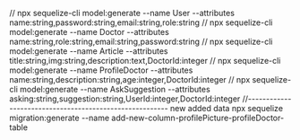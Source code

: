 // npx sequelize-cli model:generate --name User --attributes name:string,password:string,email:string,role:string
// npx sequelize-cli model:generate --name Doctor --attributes name:string,role:string,email:string,password:string
// npx sequelize-cli model:generate --name Article --attributes title:string,img:string,description:text,DoctorId:integer
// npx sequelize-cli model:generate --name ProfileDoctor --attributes name:string,description:string,age:integer,DoctorId:integer
// npx sequelize-cli model:generate --name AskSuggestion --attributes asking:string,suggestion:string,UserId:integer,DoctorId:integer
//--------------------------------------------------------
new added data
npx sequelize migration:generate --name add-new-column-profilePicture-profileDoctor-table